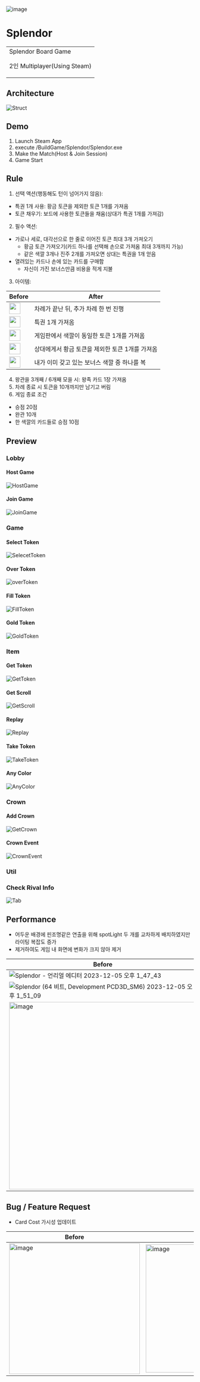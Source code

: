 ![image](https://github.com/minhvvan/Splendor/assets/59609086/b54009a9-3ca6-48ce-b696-ed63af5001db)

# Splendor
<table>
<tr>
<td>
  Splendor Board Game
  
  2인 Multiplayer(Using Steam) 
</td>
</tr>
</table>



## Architecture
![Struct](https://github.com/minhvvan/Splendor/assets/59609086/743e0d95-7c0d-4816-a742-6584930df4bb)




## Demo
1. Launch Steam App
2. execute /BuildGame/Splendor/Splendor.exe
3. Make the Match(Host & Join Session)
4. Game Start



## Rule
1. 선택 액션(행동해도 턴이 넘어가지 않음):
  - 특권 1개 사용: 황금 토큰을 제외한 토큰 1개를 가져옴
  - 토큰 채우기: 보드에 사용한 토큰들을 채움(상대가 특권 1개를 가져감)
2. 필수 액션:
  - 가로나 세로, 대각선으로 한 줄로 이어진 토큰 최대 3개 가져오기
    - 황금 토큰 가져오기(카드 하나를 선택해 손으로 가져옴 최대 3개까지 가능)
    - 같은 색깔 3개나 진주 2개를 가져오면 상대는 특권을 1개 얻음
  - 열려있는 카드나 손에 있는 카드를 구매함
    - 자신이 가진 보너스만큼 비용을 적게 지불
3. 아이템:

  | Before        | After         |
  | ------------- | ------------- |
  |<img src = "https://github.com/minhvvan/Splendor/assets/59609086/210e9882-89a9-4495-bfba-518650e1de20" width="30" height="30"> | 차례가 끝난 뒤, 추가 차례 한 번 진행 |
  |<img src = "https://github.com/minhvvan/Splendor/assets/59609086/39c89933-e981-41d9-8485-896112b80d32" width="30" height="30"> | 특권 1개 가져옴 |
  |<img src = "https://github.com/minhvvan/Splendor/assets/59609086/1c423397-7abf-4192-923f-62be6cf0257d" width="30" height="30"> | 게임판에서 색깔이 동일한 토큰 1개를 가져옴 |
  |<img src = "https://github.com/minhvvan/Splendor/assets/59609086/a53af04f-67ed-404f-99af-83e8e0586e9a" width="30" height="30"> | 상대에게서 황금 토큰을 제외한 토큰 1개를 가져옴 |
  |<img src = "https://github.com/minhvvan/Splendor/assets/59609086/1906ac06-3b56-464f-80f8-390cfe01391e" width="30" height="30"> | 내가 이미 갖고 있는 보너스 색깔 중 하나를 복 |
4. 왕관을 3개째 / 6개째 모을 시: 왕족 카드 1장 가져옴
5. 차례 종료 시 토큰을 10개까지만 남기고 버림
6. 게임 종료 조건
  - 승점 20점
  - 완관 10개
  - 한 색깔의 카드들로 승점 10점


## Preview

### Lobby
#### Host Game
![HostGame](https://github.com/minhvvan/Splendor/assets/59609086/41dc8bec-2bdc-4f7d-8892-f6ffa25eab8b)

#### Join Game
![JoinGame](https://github.com/minhvvan/Splendor/assets/59609086/aa6876ce-d25f-4638-979b-1dd4dc09641c)



### Game
#### Select Token
![SelecetToken](https://github.com/minhvvan/SteamTest/assets/59609086/c28b879d-78fe-42eb-bfb4-1b62844259e5)

#### Over Token
![overToken](https://github.com/minhvvan/SteamTest/assets/59609086/2f211923-b161-4912-a39e-f312d08aed9d)

#### Fill Token
![FillToken](https://github.com/minhvvan/SteamTest/assets/59609086/b476f9b9-2bd3-4c53-8521-457d46be19bb)

#### Gold Token
![GoldToken](https://github.com/minhvvan/SteamTest/assets/59609086/cbc88ce5-f0df-4caf-86c1-852ddf9931ca)



### Item
#### Get Token
![GetToken](https://github.com/minhvvan/SteamTest/assets/59609086/e4fa95c7-18df-4523-afe4-a786798f9f9b)

#### Get Scroll
![GetScroll](https://github.com/minhvvan/SteamTest/assets/59609086/4dddc4a7-3f32-4a90-8c6a-278834abb5f2)

#### Replay
![Replay](https://github.com/minhvvan/SteamTest/assets/59609086/3c965c3f-6272-4571-a50f-e75b4ae28e3d)

#### Take Token
![TakeToken](https://github.com/minhvvan/SteamTest/assets/59609086/ab9bbb98-ef80-4eec-a7fa-882129151a77)

#### Any Color
![AnyColor](https://github.com/minhvvan/SteamTest/assets/59609086/7ab7cc0f-57e8-48e0-b1cb-792998a021d7)



### Crown
#### Add Crown
![GetCrown](https://github.com/minhvvan/SteamTest/assets/59609086/cb16f96c-6e31-428c-a79a-d643db0ba787)

#### Crown Event
![CrownEvent](https://github.com/minhvvan/Splendor/assets/59609086/8435cc53-60d6-4a99-8422-05d932615d9a)



### Util
### Check Rival Info
![Tab](https://github.com/minhvvan/Splendor/assets/59609086/16fb76ea-f208-4c63-9e1b-e2278848adb8)




## Performance

- 어두운 배경에 핀조명같은 연출을 위해 spotLight 두 개를 교차하게 배치하였지만 라이팅 복잡도 증가
- 제거하여도 게임 내 화면에 변화가 크지 않아 제거

| Before        | After         |
| ------------- | ------------- |
| ![Splendor - 언리얼 에디터 2023-12-05 오후 1_47_43](https://github.com/minhvvan/Splendor/assets/59609086/c28a47bf-465a-4b25-a980-f9a07f644910) | ![Splendor - 언리얼 에디터 2023-12-05 오후 1_48_03](https://github.com/minhvvan/Splendor/assets/59609086/8d694dc7-6538-4c54-bef9-6d56ad38081f) |
|  ![Splendor (64 비트, Development PCD3D_SM6)  2023-12-05 오후 1_51_09](https://github.com/minhvvan/Splendor/assets/59609086/8626d445-44ec-4779-9104-720c7e86929f) | ![Splendor (64 비트, Development PCD3D_SM6)  2023-12-05 오후 1_52_12](https://github.com/minhvvan/Splendor/assets/59609086/de0c581d-ce84-465a-bb31-9d962a8c476f)  |
| <img width="503" alt="image" src="https://github.com/minhvvan/Splendor/assets/59609086/581a5734-0f11-459c-9cb1-03a69caffe44"> | <img width="503" alt="image" src="https://github.com/minhvvan/Splendor/assets/59609086/120aad51-7077-4792-8845-9ba349c68e67"> |




## Bug / Feature Request

- Card Cost 가시성 업데이트

| Before        | After         |
| ------------- | ------------- |
|<img width="351" alt="image" src="https://github.com/minhvvan/Splendor/assets/59609086/edb3144c-bf58-4bce-b135-b92fb2a09fda"> | <img width="344" alt="image" src="https://github.com/minhvvan/Splendor/assets/59609086/49ccdb99-3521-481a-9d89-1e2818ebeadc"> |



